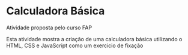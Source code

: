# Calculadora Básica
Atividade proposta pelo curso FAP

Esta atividade mostra a criação de uma calculadora básica utilizando o HTML, CSS e JavaScript como um exercicio de fixação

